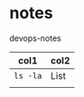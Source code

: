 # notes

devops-notes

| col1 | col2 |
| ------ | ------ |
|   `ls -la`   | List |
|      |      |

